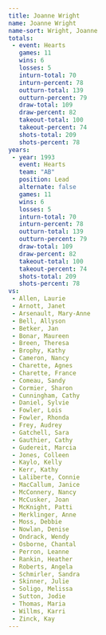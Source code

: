 ```yaml
---
title: Joanne Wright
name: Joanne Wright
name-sort: Wright, Joanne
totals:
 - event: Hearts
   games: 11
   wins: 6
   losses: 5
   inturn-total: 70
   inturn-percent: 78
   outturn-total: 139
   outturn-percent: 79
   draw-total: 109
   draw-percent: 82
   takeout-total: 100
   takeout-percent: 74
   shots-total: 209
   shots-percent: 78
years:
 - year: 1993
   event: Hearts
   team: "AB"
   position: Lead
   alternate: false
   games: 11
   wins: 6
   losses: 5
   inturn-total: 70
   inturn-percent: 78
   outturn-total: 139
   outturn-percent: 79
   draw-total: 109
   draw-percent: 82
   takeout-total: 100
   takeout-percent: 74
   shots-total: 209
   shots-percent: 78
vs:
 - Allen, Laurie
 - Arnott, Janet
 - Arsenault, Mary-Anne
 - Bell, Allyson
 - Betker, Jan
 - Bonar, Maureen
 - Breen, Theresa
 - Brophy, Kathy
 - Cameron, Nancy
 - Charette, Agnes
 - Charette, France
 - Comeau, Sandy
 - Cormier, Sharon
 - Cunningham, Cathy
 - Daniel, Sylvie
 - Fowler, Lois
 - Fowler, Rhonda
 - Frey, Audrey
 - Gatchell, Sara
 - Gauthier, Cathy
 - Gudereit, Marcia
 - Jones, Colleen
 - Kaylo, Kelly
 - Kerr, Kathy
 - Laliberte, Connie
 - MacCallum, Janice
 - McConnery, Nancy
 - McCusker, Joan
 - McKnight, Patti
 - Merklinger, Anne
 - Moss, Debbie
 - Nowlan, Denise
 - Ondrack, Wendy
 - Osborne, Chantal
 - Perron, Leanne
 - Rankin, Heather
 - Roberts, Angela
 - Schmirler, Sandra
 - Skinner, Julie
 - Soligo, Melissa
 - Sutton, Jodie
 - Thomas, Maria
 - Willms, Karri
 - Zinck, Kay
---
```

